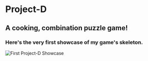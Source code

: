 # Project-D

## A cooking, combination puzzle game!


### Here's the very first showcase of my game's skeleton.
![First Project-D Showcase](/gifs/FirstShowcase.gif)
